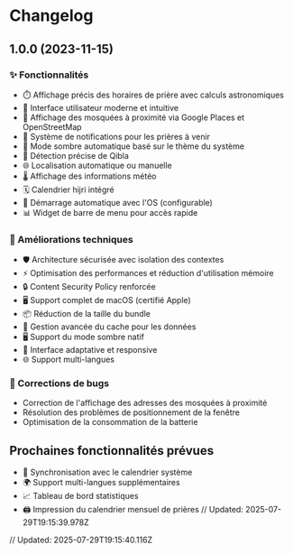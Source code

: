 # Changelog

## 1.0.0 (2023-11-15)

### ✨ Fonctionnalités

- ⏱️ Affichage précis des horaires de prière avec calculs astronomiques
- 📱 Interface utilisateur moderne et intuitive
- 📍 Affichage des mosquées à proximité via Google Places et OpenStreetMap
- 🔔 Système de notifications pour les prières à venir 
- 🌙 Mode sombre automatique basé sur le thème du système
- 🧭 Détection précise de Qibla
- 🌐 Localisation automatique ou manuelle
- 🌡️ Affichage des informations météo
- 🗓️ Calendrier hijri intégré
- 🚀 Démarrage automatique avec l'OS (configurable)
- 📊 Widget de barre de menu pour accès rapide

### 🔧 Améliorations techniques

- 🛡️ Architecture sécurisée avec isolation des contextes
- ⚡ Optimisation des performances et réduction d'utilisation mémoire
- 🔒 Content Security Policy renforcée
- 🖥️ Support complet de macOS (certifié Apple)
- 📦 Réduction de la taille du bundle
- 🔄 Gestion avancée du cache pour les données
- 🖥️ Support du mode sombre natif
- 📱 Interface adaptative et responsive
- 🌐 Support multi-langues

### 🐛 Corrections de bugs

- Correction de l'affichage des adresses des mosquées à proximité
- Résolution des problèmes de positionnement de la fenêtre
- Optimisation de la consommation de la batterie

## Prochaines fonctionnalités prévues

- 🔄 Synchronisation avec le calendrier système
- 🌍 Support multi-langues supplémentaires
- 📈 Tableau de bord statistiques
- 🖨️ Impression du calendrier mensuel de prières 
// Updated: 2025-07-29T19:15:39.978Z

// Updated: 2025-07-29T19:15:40.116Z
